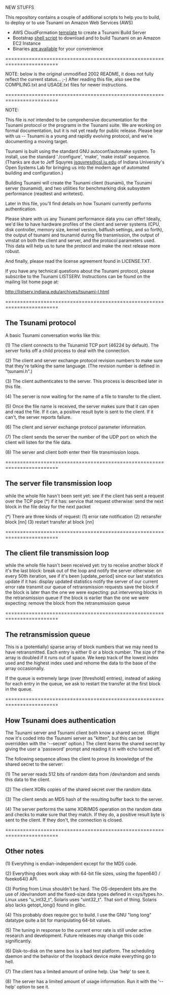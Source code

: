 NEW STUFFS

This repository contains a couple of additional scripts to help you to build, to deploy or to use Tsunami on Amazon Web Services (AWS)

- AWS CloudFormation [template](https://raw.github.com/sebsto/tsunami-udp/master/cfn-tsunami.json) to create a Tsunami Build Server
- Bootstrap [shell script](https://raw.github.com/sebsto/tsunami-udp/master/bootstrap.sh) to download and to build Tsunami on an Amazon EC2 Instance
- Binaries [are available](https://github.com/sebsto/tsunami-udp/wiki/Binaries) for your convenience

========================================================================

NOTE: below is the original unmodified 2002 README, it does not fully
reflect the current status... ;-) After reading this file, also see
the COMPILING.txt and USAGE.txt files for newer instructions.

========================================================================

NOTE:

This file is *not* intended to be comprehensive documentation for the
Tsunami protocol or the programs in the Tsunami suite.  We are working
on formal documentation, but it is not yet ready for public release.
Please bear with us -- Tsunami is a young and rapidly evolving
protocol, and we're documenting a moving target.

Tsunami is built using the standard GNU autoconf/automake system.  To
install, use the standard './configure', 'make', 'make install'
sequence.  (Thanks are due to Jeff Squyres <jsquyres@osl.iu.edu>
of Indiana University's Open Systems Lab for bringing us into the
modern age of automated building and configuration.)

Building Tsunami will create the Tsunami client (tsunami), the Tsunami
server (tsunamid), and two utilities for benchmarking disk subsystem
performance (readtest and writetest).

Later in this file, you'll find details on how Tsunami currently
performs authentication.

Please share with us any Tsunami performance data you can offer!
Ideally, we'd like to have hardware profiles of the client and server
systems (CPU, disk controller, memory size, kernel version, bdflush
settings, and so forth), the output of tsunami and tsunamid during
file transmission, the output of vmstat on both the client and server,
and the protocol parameters used.  This data will help us to tune
the protocol and make the next release more robust.

And finally, please read the license agreement found in LICENSE.TXT.

If you have any technical questions about the Tsunami protocol, please
subscribe to the Tsunami LISTSERV.  Instructions can be found on
the mailing list home page at:

  http://listserv.indiana.edu/archives/tsunami-l.html

========================================================================

The Tsunami protocol
--------------------

A basic Tsunami conversation works like this:

(1) The client connects to the Tsunamid TCP port (46224 by default).
    The server forks off a child process to deal with the connection.

(2) The client and server exchange protocol revision numbers to make
    sure that they're talking the same language.  (The revision number
    is defined in "tsunami.h".)

(3) The client authenticates to the server.  This process is described
    later in this file.

(4) The server is now waiting for the name of a file to transfer to
    the client.

(5) Once the file name is received, the server makes sure that it
    can open and read the file.  If it can, a positive result byte
    is sent to the client.  If it can't, the server reports failure.

(6) The client and server exchange protocol parameter information.

(7) The client sends the server the number of the UDP port on which
    the client will listen for the file data.

(8) The server and client both enter their file transmission loops.

========================================================================

The server file transmission loop
---------------------------------

while the whole file hasn't been sent yet:
    see if the client has sent a request over the TCP pipe (*)
    if it has:
        service that request
    otherwise:
	send the next block in the file
    delay for the next packet

(*) There are three kinds of request:
      (1) error rate notification
      (2) retransfer block [nn]
      (3) restart transfer at block [nn]

========================================================================

The client file transmission loop
---------------------------------

while the whole file hasn't been received yet:
    try to receive another block
    if it's the last block:
        break out of the loop and notify the server
    otherwise:
        on every 50th iteration, see if it's been [update_period] since
          our last statistics update
        if it has:
            display updated statistics
            notify the server of our current error rate
            transmit our queue of retransmission requests
        save the block
        if the block is later than the one we were expecting:
	    put intervening blocks in the retransmission queue
        if the block is earlier than the one we were expecting:
            remove the block from the retransmission queue

========================================================================

The retransmission queue
------------------------

This is a (potentially) sparse array of block numbers that we may need
to have retransmitted.  Each entry is either 0 or a block number.  The
size of the array is doubled if it runs out of space.  We keep track
of the lowest index used and the highest index used and rehome the
data to the base of the array occasionally.

If the queue is extremely large (over [threshold] entries), instead of
asking for each entry in the queue, we ask to restart the transfer at
the first block in the queue.

========================================================================

How Tsunami does authentication
-------------------------------

The Tsunami server and Tsunami client both know a shared secret.
(Right now it's coded into the Tsunami server as "kitten", but this
can be overridden with the '--secret' option.)  The client learns the
shared secret by giving the user a 'password' prompt and reading it in
with echo turned off.

The following sequence allows the client to prove its knowledge of the
shared secret to the server:

(1) The server reads 512 bits of random data from /dev/random and
    sends this data to the client.

(2) The client XORs copies of the shared secret over the random data.

(3) The client sends an MD5 hash of the resulting buffer back to the
    server.

(4) The server performs the same XOR/MD5 operation on the random data
    and checks to make sure that they match.  If they do, a positive
    result byte is sent to the client.  If they don't, the connection
    is closed.

========================================================================

Other notes
-----------

(1) Everything is endian-independent except for the MD5 code.

(2) Everything does work okay with 64-bit file sizes, using the
    fopen64() / fseeko64() API.

(3) Porting from Linux shouldn't be hard.  The OS-dependent bits are
    the use of /dev/random and the fixed-size data types defined in
    <sys/types.h>.  Linux uses "u_int32_t", Solaris uses "uint32_t".
    That sort of thing.  Solaris also lacks getopt_long() found in
    glibc.

(4) This probably does require gcc to build.  I use the GNU "long long"
    datatype quite a bit for manipulating 64-bit values.

(5) The tuning in response to the current error rate is still under
    active research and development.  Future releases may change this
    code significantly.

(6) Disk-to-disk on the same box is a bad test platform.  The
    scheduling daemon and the behavior of the loopback device make
    everything go to hell.

(7) The client has a limited amount of online help.  Use 'help' to
    see it.

(8) The server has a limited amount of usage information.  Run it
    with the '--help' option to see it.
